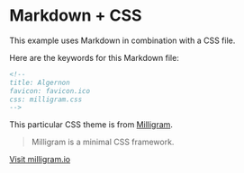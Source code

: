 <!--
title: Algernon
favicon: favicon.ico
css: milligram.css
-->

# Markdown + CSS

This example uses Markdown in combination with a CSS file.

Here are the keywords for this Markdown file:

```html
<!--
title: Algernon
favicon: favicon.ico
css: milligram.css
-->
```

This particular CSS theme is from [Milligram](https://milligram.io).

> Milligram is a minimal CSS framework.

<a class="button" href="https://milligram.io/">Visit milligram.io</a>
